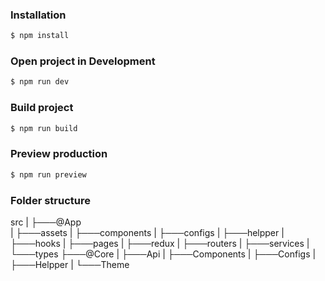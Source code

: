 ### Installation

```bash
$ npm install
```

### Open project in Development

```bash
$ npm run dev
```

### Build project

```bash
$ npm run build
```

### Preview production

```bash
$ npm run preview
```

### Folder structure

src
|
├───@App  
| ├───assets
| ├───components
| ├───configs
| ├───helpper
| ├───hooks
| ├───pages
| ├───redux
| ├───routers
| ├───services
| └───types
├───@Core
| ├───Api
| ├───Components
| ├───Configs
| ├───Helpper
| └───Theme

